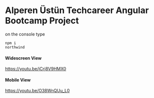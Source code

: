# Alperen Üstün Techcareer Angular Bootcamp Project

on the console type

    npm i
    northwind
    
#### Widescreen View
https://youtu.be/jCrj8V9HMX0

#### Mobile View
https://youtu.be/O38WnQUu_L0


